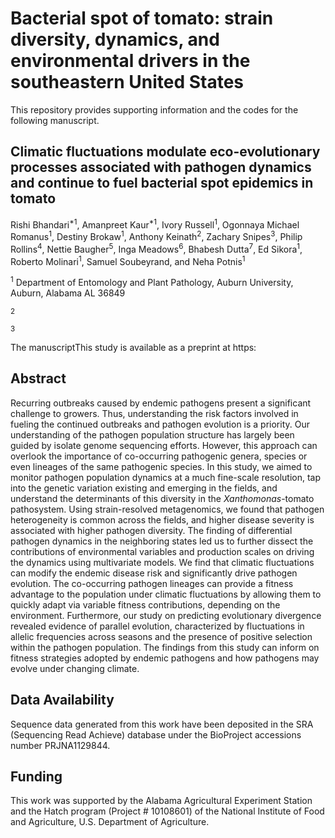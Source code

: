 # Bacterial spot of tomato: strain diversity, dynamics, and environmental drivers in the southeastern United States

This repository provides supporting information and the codes for the following manuscript.

## Climatic fluctuations modulate eco-evolutionary processes associated with pathogen dynamics and continue to fuel bacterial spot epidemics in tomato

Rishi Bhandari<sup>*1</sup>, Amanpreet Kaur<sup>*1</sup>, Ivory Russell<sup>1</sup>, Ogonnaya Michael Romanus<sup>1</sup>, Destiny Brokaw<sup>1</sup>, Anthony Keinath<sup>2</sup>, Zachary Snipes<sup>3</sup>, Philip Rollins<sup>4</sup>, Nettie Baugher<sup>5</sup>, Inga Meadows<sup>6</sup>, Bhabesh Dutta<sup>7</sup>, Ed Sikora<sup>1</sup>, Roberto Molinari<sup>1</sup>, Samuel Soubeyrand<sup></sup>, and Neha Potnis<sup>1</sup>


<sup>1</sup> Department of Entomology and Plant Pathology, Auburn University, Auburn, Alabama AL 36849

<sup>2</sup> 

<sup>3</sup> 



The manuscriptThis study is available as a preprint at https: 


## Abstract

Recurring outbreaks caused by endemic pathogens present a significant challenge to growers. Thus, understanding the risk factors involved in fueling the continued outbreaks and pathogen evolution is a priority. Our understanding of the pathogen population structure has largely been guided by isolate genome sequencing efforts. However, this approach can overlook the importance of co-occurring pathogenic genera, species or even lineages of the same pathogenic species. In this study, we aimed to monitor pathogen population dynamics at a much fine-scale resolution, tap into the genetic variation existing and emerging in the fields, and understand the determinants of this diversity in the *Xanthomonas*-tomato pathosystem. Using strain-resolved metagenomics, we found that pathogen heterogeneity is common across the fields, and higher disease severity is associated with higher pathogen diversity. The finding of differential pathogen dynamics in the neighboring states led us to further dissect the contributions of environmental variables and production scales on driving the dynamics using multivariate models. We find that climatic fluctuations can modify the endemic disease risk and significantly drive pathogen evolution. The co-occurring pathogen lineages can provide a fitness advantage to the population under climatic fluctuations by allowing them to quickly adapt via variable fitness contributions, depending on the environment. Furthermore, our study on predicting evolutionary divergence revealed evidence of parallel evolution, characterized by fluctuations in allelic frequencies across seasons and the presence of positive selection within the pathogen population. The findings from this study can inform on fitness strategies adopted by endemic pathogens and how pathogens may evolve under changing climate. 


## Data Availability

Sequence data generated from this work have been deposited in the SRA (Sequencing Read Achieve) database under the BioProject accessions number PRJNA1129844. 

## Funding

This work was supported by the Alabama Agricultural Experiment Station and the Hatch program (Project # 10108601) of the National Institute of Food and Agriculture, U.S. Department of Agriculture. 
